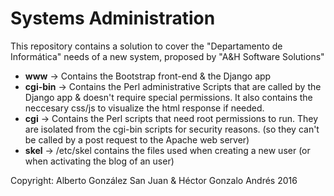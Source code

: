 # Systems Administration
This repository contains a solution to cover the "Departamento de Informática" needs of a new system, proposed by "A&H Software Solutions"

- **www** -> Contains the Bootstrap front-end & the Django app
- **cgi-bin** -> Contains the Perl administrative Scripts that are called by the Django app & doesn't require special permissions. It also contains the neccesary css/js to visualize the html response if needed.
- **cgi** -> Contains the Perl scripts that need root permissions to run. They are isolated from the cgi-bin scripts for security reasons. (so they can't be called by a post request to the Apache web server)
- **skel** -> /etc/skel contains the files used when creating a new user (or when activating the blog of an user)

Copyright: Alberto González San Juan & Héctor Gonzalo Andrés 2016

